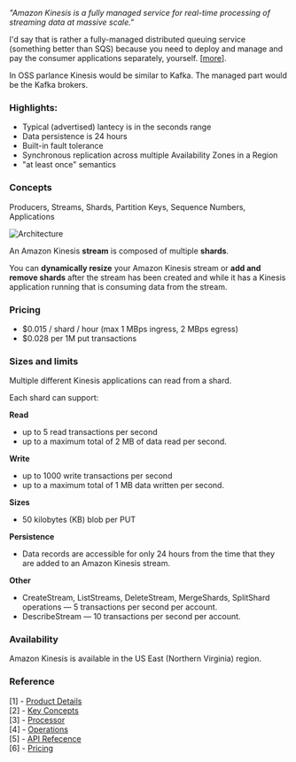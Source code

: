 *"Amazon Kinesis is a fully managed service for real-time processing of streaming data at massive scale."*

I'd say that is rather a fully-managed distributed queuing service (something better than SQS) because you need to deploy and manage and pay the consumer applications separately, yourself. [[more](http://docs.aws.amazon.com/kinesis/latest/dev/step-four-operate-the-app.html)].  

In OSS parlance Kinesis would be similar to Kafka. The managed part would be the Kafka brokers.


### Highlights:

* Typical (advertised) lantecy is in the seconds range
* Data persistence is 24 hours
* Built-in fault tolerance
* Synchronous replication across multiple Availability Zones in a Region
* "at least once" semantics


### Concepts
Producers, Streams, Shards, Partition Keys, Sequence Numbers, Applications 

![Architecture](http://docs.aws.amazon.com/kinesis/latest/dev/images/architecture.png)

An Amazon Kinesis **stream** is composed of multiple **shards**.  

You can **dynamically resize** your Amazon Kinesis stream or **add and remove shards** after the stream has been
created and while it has a Kinesis application running that is consuming data from the stream.


### Pricing

* $0.015 / shard / hour (max 1 MBps ingress, 2 MBps egress)
* $0.028 per 1M put transactions

### Sizes and limits

Multiple  different Kinesis applications can read from a shard.  

Each shard can support:

**Read**

* up to 5 read transactions per second 
* up to a maximum total of 2 MB of data read per second. 

**Write**

* up to 1000 write transactions per second 
* up to a maximum total of 1 MB data written per second. 

**Sizes**

* 50 kilobytes (KB) blob per PUT

**Persistence**

* Data records are accessible for only 24 hours from the time that they are added to an Amazon Kinesis stream.

**Other**

* CreateStream, ListStreams, DeleteStream, MergeShards, SplitShard operations — 5 transactions per second per account.
* DescribeStream — 10 transactions per second per account.
 


### Availability
Amazon Kinesis is available in the US East (Northern Virginia) region.	 	 

### Reference
[1] - [Product Details](http://aws.amazon.com/kinesis/details/)  
[2] - [Key Concepts](http://docs.aws.amazon.com/kinesis/latest/dev/key-concepts.html)  
[3] - [Processor](http://docs.aws.amazon.com/kinesis/latest/dev/kinesis-record-processor-app.html)  
[4] - [Operations](http://docs.aws.amazon.com/kinesis/latest/dev/step-four-operate-the-app.html)  
[5] - [API Refecence](http://docs.aws.amazon.com/kinesis/latest/APIReference/API_Operations.html)  
[6] - [Pricing](http://aws.amazon.com/kinesis/pricing/)
